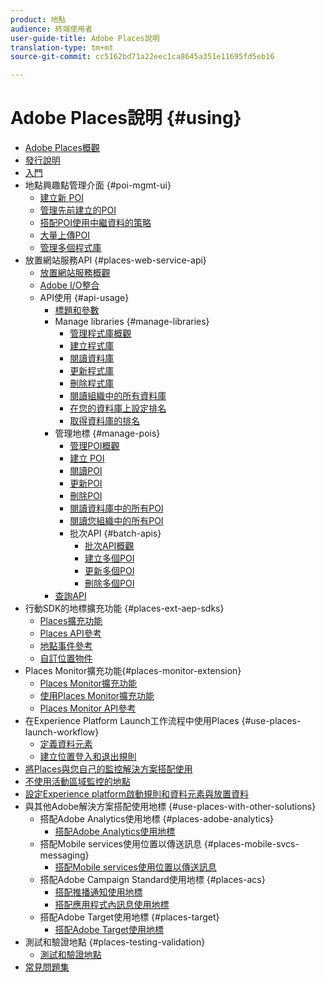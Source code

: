 ```yaml
---
product: 地點
audience: 終端使用者
user-guide-title: Adobe Places說明
translation-type: tm+mt
source-git-commit: cc5162bd71a22eec1ca8645a351e11695fd5eb16

---
```



# Adobe Places說明 {#using}

+ [Adobe Places概觀](home.md)
+ [發行說明](release-notes.md)
+ [入門](getting-started.md)
+ 地點興趣點管理介面 {#poi-mgmt-ui}
   + [建立新 POI](poi-mgmt-ui/create-a-poi-ui.md)
   + [管理先前建立的POI](poi-mgmt-ui/managing-pois-in-the-places-ui.md)
   + [搭配POI使用中繼資料的策略](poi-mgmt-ui/metadata-with-pois.md)
   + [大量上傳POI](poi-mgmt-ui/bulk-upload-pois.md)
   + [管理多個程式庫](poi-mgmt-ui/manage-libraries-in-the-places-ui.md)
+ 放置網站服務API {#places-web-service-api}
   + [放置網站服務概觀](places-web-service-api/places-web-services.md)
   + [Adobe I/O整合](places-web-service-api/adobe-i-o-integration.md)
   + API使用 {#api-usage}
      + [標題和參數](places-web-service-api/api-usage/headers-and-parameters.md)
      + Manage libraries {#manage-libraries}
         + [管理程式庫概觀](places-web-service-api/api-usage/manage-libraries/manage-libraries.md)
         + [建立程式庫](places-web-service-api/api-usage/manage-libraries/create-a-library.md)
         + [閱讀資料庫](places-web-service-api/api-usage/manage-libraries/read-a-library.md)
         + [更新程式庫](places-web-service-api/api-usage/manage-libraries/update-a-library.md)
         + [刪除程式庫](places-web-service-api/api-usage/manage-libraries/delete-a-library.md)
         + [閱讀組織中的所有資料庫](places-web-service-api/api-usage/manage-libraries/read-all-libraries-in-your-organization.md)
         + [在您的資料庫上設定排名](places-web-service-api/api-usage/manage-libraries/set-a-ran-on-your-libraries.md)
         + [取得資料庫的排名](places-web-service-api/api-usage/manage-libraries/get-a-librarys-rank.md)
      + 管理地標 {#manage-pois}
         + [管理POI概觀](places-web-service-api/api-usage/manage-pois/manage-pois.md)
         + [建立 POI](places-web-service-api/api-usage/manage-pois/create-a-poi.md)
         + [閱讀POI](places-web-service-api/api-usage/manage-pois/read-a-poi.md)
         + [更新POI](places-web-service-api/api-usage/manage-pois/update-a-poi.md)
         + [刪除POI](places-web-service-api/api-usage/manage-pois/delete-a-poi.md)
         + [閱讀資料庫中的所有POI](places-web-service-api/api-usage/manage-pois/read-all-pois-in-a-library.md)
         + [閱讀您組織中的所有POI](places-web-service-api/api-usage/manage-pois/read-all-pois-in-your-organization.md)
         + 批次API {#batch-apis}
            + [批次API概觀](places-web-service-api/api-usage/manage-pois/batch-apis/batch-apis.md)
            + [建立多個POI](places-web-service-api/api-usage/manage-pois/batch-apis/create-multiple-pois.md)
            + [更新多個POI](places-web-service-api/api-usage/manage-pois/batch-apis/update-multiple-pois.md)
            + [刪除多個POI](places-web-service-api/api-usage/manage-pois/batch-apis/delete-multiple-pois.md)
      + [查詢API](places-web-service-api/api-usage/query-apis.md)
+ 行動SDK的地標擴充功能 {#places-ext-aep-sdks}
   + [Places擴充功能](places-ext-aep-sdks/places-extension/places-extension.md)
   + [Places API參考](places-ext-aep-sdks/places-extension/places-api-reference.md)
   + [地點事件參考](places-ext-aep-sdks/places-extension/places-event-ref.md)
   + [自訂位置物件](places-ext-aep-sdks/places-extension/cust-places-objects.md)
+ Places Monitor擴充功能{#places-monitor-extension}
   + [Places Monitor擴充功能](places-ext-aep-sdks/places-monitor-extension/places-monitor-extension.md)
   + [使用Places Monitor擴充功能](places-ext-aep-sdks/places-monitor-extension/using-places-monitor-extension.md)
   + [Places Monitor API參考](places-ext-aep-sdks/places-monitor-extension/places-monitor-api-reference.md)
+ 在Experience Platform Launch工作流程中使用Places {#use-places-launch-workflow}
   + [定義資料元素](use-places-launch-workflow/define-data-elements.md)
   + [建立位置登入和退出規則](use-places-launch-workflow/create-rule-places-property.md)
+ [將Places與您自己的監控解決方案搭配使用](using-your-own-monitor.md)
+ [不使用活動區域監控的地點](use-places-without-active-monitoring.md)
+ [設定Experience platform啟動規則和資料元素與放置資料](rules-data-elements-places-data.md)
+ 與其他Adobe解決方案搭配使用地標 {#use-places-with-other-solutions}
   + 搭配Adobe Analytics使用地標 {#places-adobe-analytics}
      + [搭配Adobe Analytics使用地標](use-places-with-other-solutions/places-adobe-analytics/use-places-adobe-analytics.md)
   + 搭配Mobile services使用位置以傳送訊息 {#places-mobile-svcs-messaging}
      + [搭配Mobile services使用位置以傳送訊息](use-places-with-other-solutions/places-mobile-svcs-for-messaging/use-places-mobie-svcs-messaging.md)
   + 搭配Adobe Campaign Standard使用地標 {#places-acs}
      + [搭配推播通知使用地標](use-places-with-other-solutions/places-acs/places-acs-push-notifications.md)
      + [搭配應用程式內訊息使用地標](use-places-with-other-solutions/places-acs/places-acs-in-app-messages.md)
   + 搭配Adobe Target使用地標 {#places-target}
      + [搭配Adobe Target使用地標](use-places-with-other-solutions/places-target/places-target.md)
+ 測試和驗證地點 {#places-testing-validation}
   + [測試和驗證地點](places-testing-validation/test-validate-places.md)
+ [常見問題集](places-faqs.md)